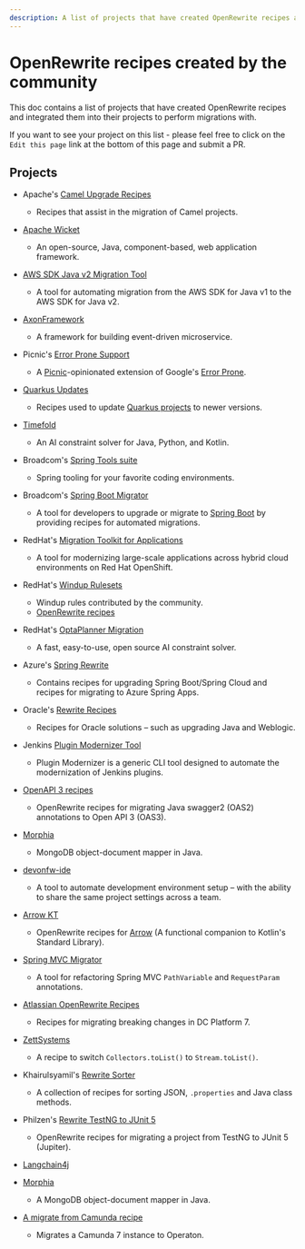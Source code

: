 ```yaml
---
description: A list of projects that have created OpenRewrite recipes and integrated them into their projects.
---
```


# OpenRewrite recipes created by the community

This doc contains a list of projects that have created OpenRewrite recipes and integrated them into their projects to perform migrations with. 

If you want to see your project on this list - please feel free to click on the `Edit this page` link at the bottom of this page and submit a PR.

## Projects

* Apache's [Camel Upgrade Recipes](https://github.com/apache/camel-upgrade-recipes)
  * Recipes that assist in the migration of Camel projects.
* [Apache Wicket](https://github.com/apache/wicket/blob/master/wicket-migration/src/main/resources/META-INF/rewrite/wicket.yml)
  * An open-source, Java, component-based, web application framework.
* [AWS SDK Java v2 Migration Tool](https://github.com/aws/aws-sdk-java-v2/tree/master/v2-migration)
  * A tool for automating migration from the AWS SDK for Java v1 to the AWS SDK for Java v2.
* [AxonFramework](https://github.com/AxonFramework/AxonFramework/tree/master/migration)
  * A framework for building event-driven microservice.
* Picnic's [Error Prone Support](https://github.com/Picnicsupermarket/error-prone-support/)
  * A [Picnic](https://blog.picnic.nl/)-opinionated extension of Google's [Error Prone](https://github.com/google/error-prone).
* [Quarkus Updates](https://github.com/quarkusio/quarkus-updates)
  * Recipes used to update [Quarkus projects](https://github.com/quarkusio) to newer versions.
* [Timefold](https://github.com/TimefoldAI/timefold-solver/tree/main/migration)
  * An AI constraint solver for Java, Python, and Kotlin.

* Broadcom's [Spring Tools suite](https://spring.io/tools) 
  * Spring tooling for your favorite coding environments. 
* Broadcom's [Spring Boot Migrator](https://github.com/spring-projects-experimental/spring-boot-migrator)
  *  A tool for developers to upgrade or migrate to [Spring Boot](https://spring.io/projects/spring-boot) by providing recipes for automated migrations. 

* RedHat's [Migration Toolkit for Applications](https://docs.redhat.com/en/documentation/migration_toolkit_for_applications/6.0/html/cli_guide/installing_and_running_the_cli#using-openrewrite-recipes_cli-guide)
  * A tool for modernizing large-scale applications across hybrid cloud environments on Red Hat OpenShift.
* RedHat's [Windup Rulesets](https://github.com/windup/windup-rulesets/tree/master/rules/rules-reviewed/openrewrite)
  * Windup rules contributed by the community.
  * [OpenRewrite recipes](https://github.com/windup/windup-rulesets/blob/f02cd0fe1f2400e906446cc7b20c13b02b598eaf/rules/rules-reviewed/openrewrite/jakarta/javax/imports/rewrite.yml)
* RedHat's [OptaPlanner Migration](https://github.com/kiegroup/optaplanner/tree/main/optaplanner-migration)
  * A fast, easy-to-use, open source AI constraint solver.

* Azure's [Spring Rewrite](https://github.com/Azure/azure-spring-rewrite)
  * Contains recipes for upgrading Spring Boot/Spring Cloud and recipes for migrating to Azure Spring Apps.

* Oracle's [Rewrite Recipes](https://github.com/oracle/rewrite-recipes/)
  * Recipes for Oracle solutions – such as upgrading Java and Weblogic.

* Jenkins [Plugin Modernizer Tool](https://github.com/jenkinsci/plugin-modernizer-tool/)
  * Plugin Modernizer is a generic CLI tool designed to automate the modernization of Jenkins plugins.

* [OpenAPI 3 recipes](https://github.com/desprez/rewrite-oas3)
  * OpenRewrite recipes for migrating Java swagger2 (OAS2) annotations to Open API 3 (OAS3).
* [Morphia](https://github.com/MorphiaOrg/morphia/blob/master/upgrading/UpgradeFrom22to23.yml)
  * MongoDB object-document mapper in Java.
* [devonfw-ide](https://github.com/devonfw/ide/blob/master/documentation/rewrite.asciidoc)
  * A tool to automate development environment setup – with the ability to share the same project settings across a team.
* [Arrow KT](https://github.com/arrow-kt/rewrite-arrow)
  * OpenRewrite recipes for [Arrow](https://github.com/arrow-kt/arrow) (A functional companion to Kotlin's Standard Library).
* [Spring MVC Migrator](https://github.com/omidp/spring-mvc-migrator)
  * A tool for refactoring Spring MVC `PathVariable` and `RequestParam` annotations.
* [Atlassian OpenRewrite Recipes](https://developer.atlassian.com/platform/marketplace/dc-apps-platform-7-openrewrite/)
  * Recipes for migrating breaking changes in DC Platform 7.
* [ZettSystems](https://github.com/MichaelZett/zettsystems-recipes)
  * A recipe to switch `Collectors.toList()` to `Stream.toList()`.
* Khairulsyamil's [Rewrite Sorter](https://github.com/khairulsyamil/rewrite-sorter)
  * A collection of recipes for sorting JSON, `.properties` and Java class methods.
* Philzen's [Rewrite TestNG to JUnit 5](https://github.com/Philzen/rewrite-TestNG-to-JUnit5)
  * OpenRewrite recipes for migrating a project from TestNG to JUnit 5 (Jupiter).
* [Langchain4j](https://github.com/langchain4j/langchain4j-openrewrite-recipes)
* [Morphia](https://github.com/MorphiaOrg/morphia/blob/5d750285266116bfded7ccb5acdaff3aea480811/rewrite/src/main/java/dev/morphia/rewrite/recipes/PipelineRewriteStage2.java)
  * A MongoDB object-document mapper in Java.
* [A migrate from Camunda recipe](https://github.com/operaton/migrate-from-camunda-recipe)
  * Migrates a Camunda 7 instance to Operaton.